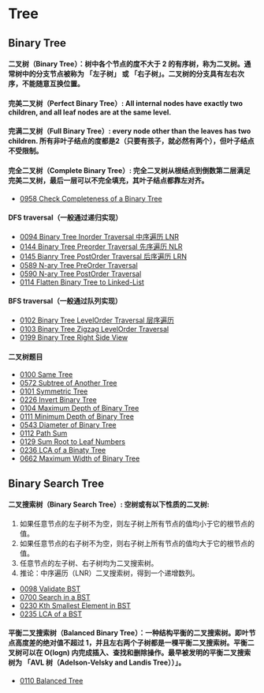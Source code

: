 # Tree

## Binary Tree 

#### 二叉树（Binary Tree）：树中各个节点的度不大于 2 的有序树，称为二叉树。通常树中的分支节点被称为 「左子树」 或 「右子树」。二叉树的分支具有左右次序，不能随意互换位置。

#### 完美二叉树（Perfect Binary Tree）: All internal nodes have exactly two children, and all leaf nodes are at the same level.

#### 完满二叉树（Full Binary Tree）: every node other than the leaves has two children. 所有非叶子结点的度都是2（只要有孩子，就必然有两个），但叶子结点不受限制。

#### 完全二叉树（Complete Binary Tree）: 完全二叉树从根结点到倒数第二层满足完美二叉树，最后一层可以不完全填充，其叶子结点都靠左对齐。
- [0958 Check Completeness of a Binary Tree](https://leetcode.com/problems/check-completeness-of-a-binary-tree/)

#### DFS traversal（一般通过递归实现）
- [0094 Binary Tree Inorder Traversal 中序遍历 LNR](https://leetcode.com/problems/binary-tree-inorder-traversal/)
- [0144 Binary Tree Preorder Traversal 先序遍历 NLR](https://leetcode.com/problems/binary-tree-preorder-traversal/)
- [0145 Bianry Tree PostOrder Traversal 后序遍历 LRN](https://leetcode.com/problems/binary-tree-postorder-traversal/)
- [0589 N-ary Tree PreOrder Traversal](https://leetcode.com/problems/n-ary-tree-preorder-traversal/)
- [0590 N-ary Tree PostOrder Traversal](https://leetcode.com/problems/n-ary-tree-postorder-traversal/)
- [0114 Flatten Binary Tree to Linked-List](https://leetcode.com/problems/flatten-binary-tree-to-linked-list/)

#### BFS traversal（一般通过队列实现）
- [0102 Binary Tree LevelOrder Traversal 层序遍历](https://leetcode.com/problems/binary-tree-level-order-traversal/)
- [0103 Binary Tree Zigzag LevelOrder Traversal](https://leetcode.com/problems/binary-tree-zigzag-level-order-traversal/)
- [0199 Binary Tree Right Side View](https://leetcode.com/problems/binary-tree-right-side-view/)

#### 二叉树题目

- [0100 Same Tree](https://leetcode.com/problems/same-tree/)
- [0572 Subtree of Another Tree](https://leetcode.com/problems/subtree-of-another-tree)
- [0101 Symmetric Tree](https://leetcode.com/problems/symmetric-tree)
- [0226 Invert Binary Tree](https://leetcode.com/problems/invert-binary-tree)
- [0104 Maximum Depth of Binary Tree](https://leetcode.com/problems/maximum-depth-of-binary-tree)
- [0111 Minimum Depth of Binary Tree](https://leetcode.com/problems/minimum-depth-of-binary-tree/)
- [0543 Diameter of Binary Tree](https://leetcode.com/problems/diameter-of-binary-tree)
- [0112 Path Sum](https://leetcode.com/problems/path-sum/)
- [0129 Sum Root to Leaf Numbers](https://leetcode.com/problems/sum-root-to-leaf-numbers)
- [0236 LCA of a Binaty Tree](https://leetcode.com/problems/lowest-common-ancestor-of-a-binary-tree)
- [0662 Maximum Width of Binary Tree](https://leetcode.com/problems/maximum-width-of-binary-tree)

## Binary Search Tree

#### 二叉搜索树（Binary Search Tree）: 空树或有以下性质的二叉树:
1. 如果任意节点的左子树不为空，则左子树上所有节点的值均小于它的根节点的值。
2. 如果任意节点的右子树不为空，则右子树上所有节点的值均大于它的根节点的值。
3. 任意节点的左子树、右子树均为二叉搜索树。
4. 推论：中序遍历（LNR）二叉搜索树，得到一个递增数列。

- [0098 Validate BST](https://leetcode.com/problems/validate-binary-search-tree)
- [0700 Search in a BST](https://leetcode.com/problems/search-in-a-binary-search-tree)
- [0230 Kth Smallest Element in BST](https://leetcode.com/problems/kth-smallest-element-in-a-bst/)
- [0235 LCA of a BST](https://leetcode.com/problems/lowest-common-ancestor-of-a-binary-search-tree/)

#### 平衡二叉搜索树（Balanced Binary Tree）：一种结构平衡的二叉搜索树。即叶节点高度差的绝对值不超过 1，并且左右两个子树都是一棵平衡二叉搜索树。平衡二叉树可以在 O(logn) 内完成插入、查找和删除操作。最早被发明的平衡二叉搜索树为 「AVL 树（Adelson-Velsky and Landis Tree））」。
- [0110 Balanced Tree](https://leetcode.com/problems/balanced-binary-tree)